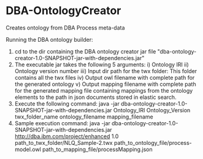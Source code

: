 # DBA-OntologyCreator
Creates ontology from DBA Process meta-data

Running the DBA ontology builder:

1. cd to the dir containing the DBA ontology creator jar file "dba-ontology-creator-1.0-SNAPSHOT-jar-with-dependencies.jar"
2. The executable jar takes the following 5 arguments:
	i) Ontology IRI
	ii) Ontology version number
	iii) Input dir path for the twx folder: This folder contains all the twx files
	iv) Output owl filename with complete path for the generated ontology
	v) Output mapping filename with complete path for the generated mapping file containing mappings from the ontology elements to the path in json documents stored in elastic search.
3. Execute the following command:
java -jar dba-ontology-creator-1.0-SNAPSHOT-jar-with-dependencies.jar Ontology_IRI Ontology_Version twx_folder_name ontology_filename mapping_filename
4. Sample execution command: 
java -jar dba-ontology-creator-1.0-SNAPSHOT-jar-with-dependencies.jar http://dba.ibm.com/project/enhanced 1.0 path_to_twx_folder/NLQ_Sample-2.twx path_to_ontology_file/process-model.owl path_to_mapping_file/processMapping.json
